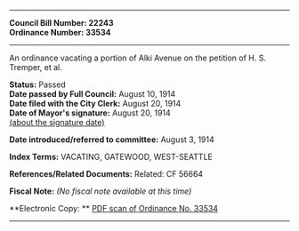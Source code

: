 * * * * *  
  
**Council Bill Number: [](#h0)[](#h2)22243**   
**Ordinance Number: 33534**  
  
* * * * *  
  
An ordinance vacating a portion of Alki Avenue on the petition of H. S. Tremper, et al.  
  
**Status:** Passed   
**Date passed by Full Council:** August 10, 1914   
**Date filed with the City Clerk:** August 20, 1914   
**Date of Mayor's signature:** August 20, 1914   
[(about the signature date)](/~public/approvaldate.htm)   
  
  
**Date introduced/referred to committee:** August 3, 1914   
  
**Index Terms:** VACATING, GATEWOOD, WEST-SEATTLE  
  
**References/Related Documents:** Related: CF 56664  
  
**Fiscal Note:** *(No fiscal note available at this time)*  
  
**Electronic Copy: ** [PDF scan of Ordinance No. 33534](/~archives/Ordinances/Ord_33534.pdf)  
  
* * * * *  
